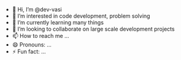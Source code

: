 - 👋 Hi, I’m @dev-vasi
- 👀 I’m interested in code development, problem solving
- 🌱 I’m currently learning many things
- 💞️ I’m looking to collaborate on large scale development projects
- 📫 How to reach me ...
- 😄 Pronouns: ...
- ⚡ Fun fact: ...

<!---
dev-vasi/dev-vasi is a ✨ special ✨ repository because its `README.md` (this file) appears on your GitHub profile.
You can click the Preview link to take a look at your changes.
--->
